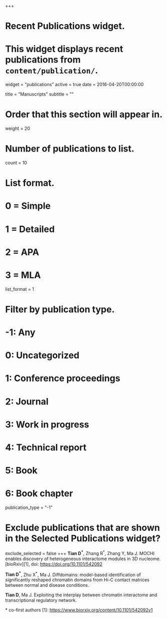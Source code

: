 +++
# Recent Publications widget.
# This widget displays recent publications from `content/publication/`.
widget = "publications"
active = true
date = 2016-04-20T00:00:00

title = "Manuscripts"
subtitle = ""

# Order that this section will appear in.
weight = 20

# Number of publications to list.
count = 10

# List format.
#   0 = Simple
#   1 = Detailed
#   2 = APA
#   3 = MLA
list_format = 1

# Filter by publication type.
# -1: Any
#  0: Uncategorized
#  1: Conference proceedings
#  2: Journal
#  3: Work in progress
#  4: Technical report
#  5: Book
#  6: Book chapter
publication_type = "-1"

# Exclude publications that are shown in the Selected Publications widget?
exclude_selected = false
+++
**Tian D<sup>*</sup>**, Zhang R<sup>*</sup>, Zhang Y,  Ma J. MOCHI enables discovery of heterogeneous interactome modules in 3D nucleome. [bioRxiv][1], doi: https://doi.org/10.1101/542092

**Tian D<sup>*</sup>**, Zhu X<sup>*</sup>, Ma J. Diffdomains: model-based identification of significantly reshaped chromatin domains from Hi-C contact matrices between normal and disease conditions. 

**Tian D**, Ma J. Exploiting the interplay between chromatin interactome and transcriptional regulatory network.

\* co-first authors
[1]: https://www.biorxiv.org/content/10.1101/542092v1
